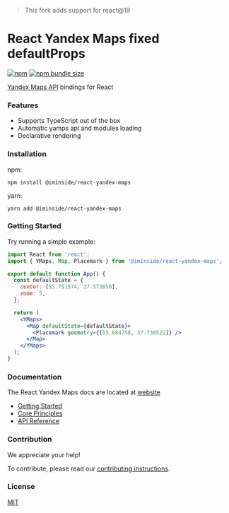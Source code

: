 > This fork adds support for react@19

# React Yandex Maps fixed defaultProps

[![npm](https://img.shields.io/npm/v/@iminside/react-yandex-maps)](https://www.npmjs.com/package/@iminside/react-yandex-maps)
[![npm bundle size](https://img.shields.io/bundlephobia/minzip/@iminside/react-yandex-maps)](https://bundlephobia.com/package/@iminside/react-yandex-maps)

[Yandex Maps API][ymaps-api] bindings for React

[ymaps-api]:
  https://tech.yandex.com/maps/doc/jsapi/2.1/quick-start/index-docpage/

### Features

- Supports TypeScript out of the box
- Automatic yamps api and modules loading
- Declarative rendering

### Installation

npm:

```
npm install @iminside/react-yandex-maps
```

yarn:

```
yarn add @iminside/react-yandex-maps
```

### Getting Started

Try running a simple example:

```jsx
import React from 'react';
import { YMaps, Map, Placemark } from '@iminside/react-yandex-maps';

export default function App() {
  const defaultState = {
    center: [55.751574, 37.573856],
    zoom: 5,
  };

  return (
    <YMaps>
      <Map defaultState={defaultState}>
        <Placemark geometry={[55.684758, 37.738521]} />
      </Map>
    </YMaps>
  );
}
```

### Documentation

The React Yandex Maps docs are located at
[website](https://pbe-react-yandex-maps.vercel.app)

- [Getting Started](https://pbe-react-yandex-maps.vercel.app/)
- [Core Principles](https://pbe-react-yandex-maps.vercel.app/core-principles/)
- [API Reference](https://pbe-react-yandex-maps.vercel.app/category/api-reference/)

### Contribution

We appreciate your help!

To contribute, please read our [contributing instructions](./CONTRIBUTING.md).

### License

[MIT](./LICENSE)
